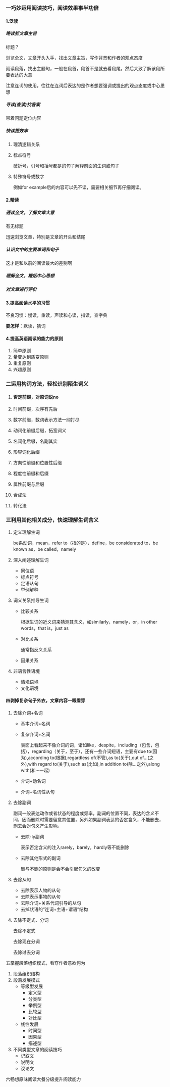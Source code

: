 ### 一巧妙运用阅读技巧，阅读效果事半功倍

#### 1.泛读

##### 略读抓文章主旨

标题？

浏览全文，文章开头入手，找出文章主旨，写作背景和作者的观点态度

阅读段落，找出主题句，一般在段首，段首不是就去看段尾，然后大致了解该段所要表达的大意

注意连词的使用，往往在连词后表达的是作者想要强调或提出的观点态度或中心思想

##### 寻读(查读)找答案

带着问题定位内容

##### 快读提效率

1. 理清逻辑关系

2. 标点符号

   破折号，引号和括号都是的句子解释前面的生词或句子


3. 特殊符号或数字

   例如for example后的内容可以先不读，需要相关细节再仔细阅读。

#### 2.精读

##### 通读全文，了解文章大意

有无标题

迅速浏览文章，特别是文章的开头和结尾

##### 认识文中的主要单词和句子

这才是和以前的阅读最大的差别啊

##### 理解全文，概括中心思想

##### 对文章进行评价

#### 3.提高阅读水平的习惯

不良习惯：慢读，重读，声读和心读，指读，查字典

**要怎样**：默读，猜词

#### 4.提高英语阅读的能力的原则

1. 简单原则
2. 量变达到质变原则
3. 重复原则
4. 兴趣原则

### 二运用构词方法，轻松识别陌生词义



1. #### 否定前缀，对原词说no

2. 时间前缀，次序有先后

3. 数字前缀，数词表示方法一网打尽

4. 动词化前缀后缀，拓宽词义

5. 名词化后缀，名副其实

6. 形容词化后缀

7. 方向性前缀和位置性后缀

8. 程度性前缀和后缀

9. 属性前缀与后缀

10. 合成法

11. 转化法



### 三利用其他相关成分，快速理解生词含义

1. 定义理解生词

   be系动词，mean，refer to（指的是），define，be considerated to，be known as，be called，namely

2. 深入阐述理解生词

   - 同位语
   - 标点符号
   - 定语从句
   - 举例解释

3. 词义关系推导生词

   - 比较关系

     根据生词的近义词来猜测其含义，如similarly，namely，or，in other words，that is，just as

   - 对比关系

     通常指反义关系

   - 因果关系

4. 非语言性语境

   - 情境语境
   - 文化语境

#### 四剥掉复杂句子外衣，文章内容一眼看穿

1. 去除介词+名词

   - 基本介词+名词

   - 复杂介词+名词

     表面上看起来不像介词的词，诸如like，despite，including（包含，包括），regarding（关于，至于），还有一些介词短语，主要有due to(因为),according to(根据),regardless of(不管),as to(关于),out of…(之外),with regard to(关于),such as(比如),in addition to(除...之外),along with(和···一起)

   - 介词+动名词

   - 介词+名词性从句

2. 去除副词

   副词一般表达动作或者状态的程度或频率，副词的位置不同，表达的含义不同，因而删除时需要留意其位置，另外如果副词表达的否定含义，不能删去，删去会对句义产生影响。

   - 去除-ly副词

     表示否定含义的注入rarely，barely，hardly等不能删除

   - 去除其他形式的副词

     删与不删的原则是会不会引起句义的改变

3. 去除从句

   - 去除表示人物的从句
   - 去除表示事物的从句
   - 去除介词+关系代词引导的从句
   - 去掉状语的“连词+主语+谓语”结构

4. 去除不定式、分词

   去除不定式

   去除现在分词

   去除过去分词

五掌握段落组织模式，看穿作者意欲何为

1. 段落组织结构
2. 段落发展模式
   - 等级型发展
     - 定义型
     - 分类型
     - 举例型
     - 比较型
     - 对比型
   - 线性发展
     - 时间型
     - 因果型
     - 描述型
3. 不同类型文章的阅读技巧
   - 记叙文
   - 说明文
   - 议论文

六畅想原味阅读大餐分级提升阅读能力

